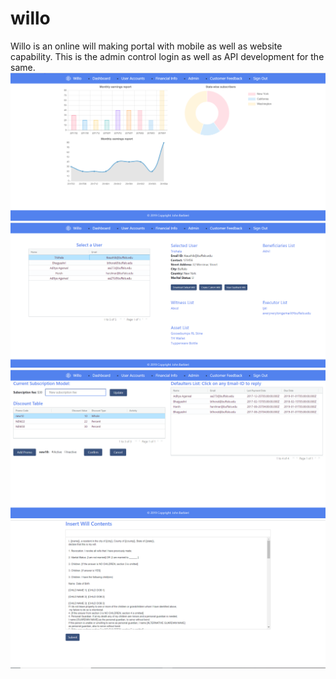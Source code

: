 # willo
Willo is an online will making portal with mobile as well as website capability. This is the admin control login as well as API development for the same.
![Willo Image 1](https://github.com/yashaballal/willo/blob/master/willo1.png)
![Willo Image 2](https://github.com/yashaballal/willo/blob/master/Willo2.PNG)
![Willo Image 3](https://github.com/yashaballal/willo/blob/master/Willo3.PNG)
![Willo Image 4](https://github.com/yashaballal/willo/blob/master/Willo4.PNG)
